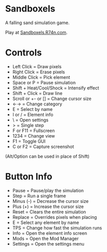 # Sandboxels
A falling sand simulation game.

Play at [Sandboxels.R74n.com](https://sandboxels.r74n.com/).

# Controls
 * Left Click = Draw pixels
 * Right Click = Erase pixels
 * Middle Click = Pick element
 * Space or P = Pause simulation
 * Shift + Heat/Cool/Shock = Intensify effect
 * Shift + Click = Draw line
 * Scroll or +- or [] = Change cursor size
 * ←→ = Change category
 * E = Select by name
 * I or / = Element info
 * \ = Open settings
 * &gt; = Single step
 * F or F11 = Fullscreen
 * 1234 = Change view
 * F1 = Toggle GUI
 * C or F2 = Capture screenshot

(Alt/Option can be used in place of Shift)

# Button Info
 * Pause           =  Pause/play the simulation
 * Step            =  Run a single frame
 * Minus (-)       =  Decrease the cursor size
 * Plus  (+)       =  Increase the cursor size
 * Reset           =  Clears the entire simulation
 * Replace         =  Overrides pixels when placing
 * E               =  Select any element by name
 * TPS             =  Change how fast the simulation runs
 * Info            =  Open the element info screen
 * Mods            =  Open the Mod Manager
 * Settings        =  Open the settings menu
